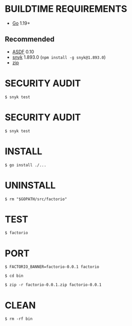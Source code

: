 # BUILDTIME REQUIREMENTS

* [Go](https://golang.org/) 1.19+

## Recommended

* [ASDF](https://asdf-vm.com/) 0.10
* [snyk](https://www.npmjs.com/package/snyk) 1.893.0 (`npm install -g snyk@1.893.0`)
* [zip](https://linux.die.net/man/1/zip)

# SECURITY AUDIT

```console
$ snyk test
```

# SECURITY AUDIT

```console
$ snyk test
```

# INSTALL

```console
$ go install ./...
```

# UNINSTALL

```console
$ rm "$GOPATH/src/factorio"
```

# TEST

```console
$ factorio
```

# PORT

```console
$ FACTORIO_BANNER=factorio-0.0.1 factorio

$ cd bin

$ zip -r factorio-0.0.1.zip factorio-0.0.1
```

# CLEAN

```console
$ rm -rf bin
```

